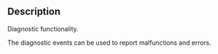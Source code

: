 ## Description

Diagnostic functionality. 

The diagnostic events can be used to report malfunctions and errors. 
